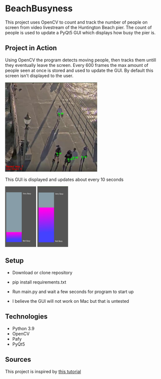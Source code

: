# BeachBusyness

This project uses OpenCV to count and track the number of people on screen from video livestream of the Huntington Beach pier. The count of people is used to update a PyQt5 GUI which displays how busy the pier is.

## Project in Action

Using OpenCV the program detects moving people, then tracks them untill they eventually leave the screen. Every 600 frames the max amount of people seen at once is stored and used to update the GUI.
By default this screen isn't displayed to the user.

<img src="Images/id.jpg" width="300">

This GUI is displayed and updates about every 10 seconds

<img src="Images/notbusy.jpg" width="101">        <img src="Images/busy.jpg" width="100">

## Setup

* Download or clone repository
* pip install requirements.txt
* Run main.py and wait a few seconds for program to start up

* I believe the GUI will not work on Mac but that is untested


## Technologies
* Python 3.9
* OpenCV
* Pafy
* PyQt5

## Sources
This project is inspired by [this tutorial](https://pyimagesearch.com/2018/08/13/opencv-people-counter/)
